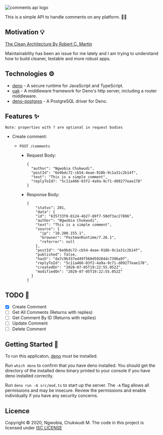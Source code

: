 ![comments api logo](https://i.ibb.co/4t0DVKw/comments-api.png")

This is a simple API to handle comments on any platform. 💬💭

## Motivation 💡

[The Clean Architecture By Robert C. Martin](https://blog.cleancoder.com/uncle-bob/2012/08/13/the-clean-architecture.html)

Maintainability has been an issue for me lately and I am trying to understand how to build cleaner, testable and more robust apps.

## Technologies ⚙

- [deno](https://deno.land/) - A secure runtime for JavaScript and TypeScript.
- [oak](https://deno.land/x/oak) - A middleware framework for Deno's http server, including a router middleware.
- [deno-postgres](https://deno.land/x/postgres) - A PostgreSQL driver for Deno.

## Features ✨

`Note: properties with ? are optional in request bodies`

- Create comment:

  - `POST /comments`

    - Request Body:

      ```
      {
        "author": "Ngwobia Chukwudi",
        "postId": "6e9bdc72-cb54-4eae-918b-9c1a31c2b14f",
        "text": "This is a simple comment",
        "replyToId?: "5c11a466-03f2-4a9a-9c71-d09277eae178"
      }

      ```

    - Response Body:
      ```
      {
          "status": 201,
          "data": {
          "id": "635733f0-0124-4b27-89f7-50df3ac27896",
          "author": "Ngwobia Chukwudi",
          "text": "This is a simple comment",
          "source": {
            "ip": "10.200.155.1",
            "browser": "PostmanRuntime/7.26.1",
            "referrer": null
          },
          "postId": "6e9bdc72-cb54-4eae-918b-9c1a31c2b14f",
          "published": false,
          "hash": "da7c9b337ed49f560d59284dc7396a9f",
          "replyToId": "5c11a466-03f2-4a9a-9c71-d09277eae178",
          "createdOn": "2020-07-05T19:22:55.052Z",
          "modifiedOn": "2020-07-05T19:22:55.052Z"
        }
      }
      ```

## TODO 📃

- [x] Create Comment
- [ ] Get All Comments (Returns with replies)
- [ ] Get Comment By ID (Returns with replies)
- [ ] Update Comment
- [ ] Delete Comment

## Getting Started 🏁

To run this applicaton, [deno](https://deno.land/) must be installed.

Run `which deno` to confirm that you have deno installed. You should get the directory of the installed deno binary printed to your console if you have deno installed correctly.

Run `deno run -A src/mod.ts` to start up the server.
The `-A` flag allows all permissions and may be insecure. Review the permissions and enable individually if you have any security concerns.

## Licence

Copyright &copy; 2020, Ngwobia, Chukwudi M.
The code in this project is licensed under [ISC LICENSE](https://github.com/chuxmykel/comments_api/blob/master/LICENSE)
